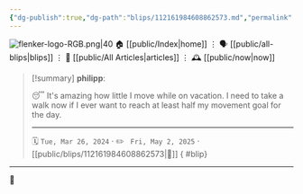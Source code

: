 ```yaml
---
{"dg-publish":true,"dg-path":"blips/112161984608862573.md","permalink":"/blips/112161984608862573/","title":"philipp on mastodon @ 2024-03-26"}
---
```



<div class="transclusion internal-embed is-loaded"><div class="markdown-embed">




![flenker-logo-RGB.png|40](/img/user/attachments/flenker-logo-RGB.png)
🏠 [[public/Index\|home]]  ⋮ 🗣️ [[public/all-blips\|blips]] ⋮  📝 [[public/All Articles\|articles]]  ⋮ 🕰️ [[public/now\|now]]


</div></div>


> [!summary] **philipp**:
>
> 😴 It's amazing how little I move while on vacation. I need to take a walk now if I ever want to reach at least half my movement goal for the day.
> - - -
>
> 🗓️ <code>Tue, Mar 26, 2024</code>  · ✏️ <code> Fri, May 2, 2025</code>  · [[public/blips/112161984608862573\|🔗]]
{ #blip}


- - -

 👾
